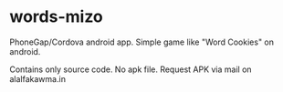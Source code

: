 # words-mizo
PhoneGap/Cordova android app. Simple game like "Word Cookies" on android. 

Contains only source code. No apk file. Request APK via mail on alalfakawma.in
